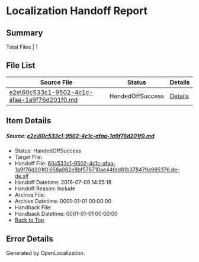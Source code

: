 # <a name='report-top'></a> Localization Handoff Report

## Summary
 Total Files | 1

## File List
 Source File | Status | Details 
 ----------- | ------ | ------- 
 [e2e\60c533c1-9502-4c1c-afaa-1a9f76d201f0.md](https://github.com/OpenLocalizationTestOrg/oltest/blob/8875aa79694b78b244d1d8e27f9499a81b31eafe/e2e/60c533c1-9502-4c1c-afaa-1a9f76d201f0.md) | HandedOffSuccess | [Details](#6b57837350bb63aa5fc8d997840fd81b2c8831e81)

## Item Details
##### <a name='6b57837350bb63aa5fc8d997840fd81b2c8831e81'></a> Source: [e2e\60c533c1-9502-4c1c-afaa-1a9f76d201f0.md](https://github.com/OpenLocalizationTestOrg/oltest/blob/8875aa79694b78b244d1d8e27f9499a81b31eafe/e2e/60c533c1-9502-4c1c-afaa-1a9f76d201f0.md)
* Status: HandedOffSuccess
* Target File: 
* Handoff File: [60c533c1-9502-4c1c-afaa-1a9f76d201f0.658a982e8bf576710ae44fdd81b378479a985376.de-de.xlf](https://github.com/OpenLocalizationTestOrg/olhandoff-e2e/blob/1a9dea0a959042f4594154aaa7274a0b851fd79e/ol-handoff/OpenLocalizationTestOrg/oltest-dede-fly/ci/ht/60c533c1-9502-4c1c-afaa-1a9f76d201f0.658a982e8bf576710ae44fdd81b378479a985376.de-de.xlf)
* Handoff Datetime: 2016-07-09 14:55:18
* Handoff Reason: Include
* Archive File: 
* Archive Datetime: 0001-01-01 00:00:00
* Handback File: 
* Handback Datetime: 0001-01-01 00:00:00
* [Back to Top](#report-top)


## Error Details

Generated by OpenLocalization.
